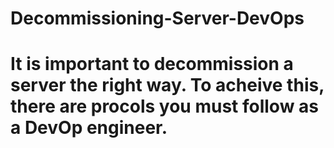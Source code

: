 # Decommissioning-Server-DevOps

# It is important to decommission a server the right way. To acheive this, there are procols you must follow as a DevOp engineer. 
